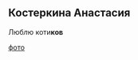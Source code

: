 ## Костеркина Анастасия

 Люб*л*ю коти**ков**

[фото](https://kto-chto-gde.ru/wp-content/uploads/2016/11/3-26.jpg)



